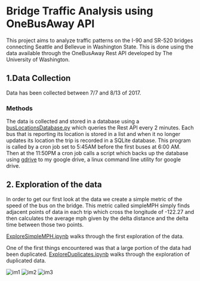 # Bridge Traffic Analysis using OneBusAway API

This project aims to analyze traffic patterns on the I-90 and SR-520 bridges connecting Seattle and Bellevue in Washington State. This is done using the data available through the OneBusAway Rest API developed by The University of Washington.

## 1.Data Collection

Data has been collected between 7/7 and 8/13 of 2017.

### Methods
The data is collected and stored in a database using a [busLocationsDatabase.py](https://github.com/JonathanERuhnke/BridgeTrafficAnalysis-OneBusAway/blob/master/busLocationsDatabase.py) which queries the Rest API every 2 minutes. Each bus that is reporting its location is stored in a list and when it no longer updates its location the trip is recorded in a SQLite database. This program is called by a cron job set to 5:45AM before the first buses at 6:00 AM. Then at the 11:50PM a cron job calls a script which backs up the database using [gdrive](https://github.com/prasmussen/gdrive) to my google drive, a linux command line utility for google drive.

## 2. Exploration of the data

In order to get our first look at the data we create a simple metric of the speed of the bus on the bridge. This metric called simpleMPH simply finds adjacent points of data in each trip which cross the longitude of -122.27 and then calculates the average mph given by the delta distance and the delta time between those two points.

[ExploreSimpleMPH.ipynb](https://github.com/JonathanERuhnke/BridgeTrafficAnalysis-OneBusAway/blob/master/ExploreSimpleMPH.ipynb) walks through the first exploration of the data.

One of the first things encountered was that a large portion of the data had been duplicated.
[ExploreDuplicates.ipynb](https://github.com/JonathanERuhnke/BridgeTrafficAnalysis-OneBusAway/blob/master/ExploreDuplicates.ipynb) walks through the exploration of duplicated data. 

![im1](https://github.com/JonathanERuhnke/BridgeTrafficAnalysis-OneBusAway/blob/master/images/fig4_2.png)
![im2](https://github.com/JonathanERuhnke/BridgeTrafficAnalysis-OneBusAway/blob/master/images/fig5_3.png)
![im3](https://github.com/JonathanERuhnke/BridgeTrafficAnalysis-OneBusAway/blob/master/images/fig6_3.png)


